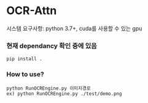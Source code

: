 # OCR-Attn
시스템 요구사항: python 3.7+, cuda를 사용할 수 있는 gpu


### 현재 dependancy 확인 중에 있음
````
pip install .
````


### How to use?
````
python RunOCREngine.py 이미지경로
ex) python RunOCREngine.py ./test/demo.png
````



